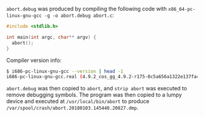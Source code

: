 `abort.debug` was produced by compiling the following code with
`x86_64-pc-linux-gnu-gcc -g -o abort.debug abort.c`:

```c
#include <stdlib.h>

int main(int argc, char** argv) {
  abort();
}
```

Compiler version info:

```sh
$ i686-pc-linux-gnu-gcc --version | head -1
i686-pc-linux-gnu-gcc.real (4.9.2_cos_gg_4.9.2-r175-0c5a656a1322e137fa4a251f2ccc6c4022918c0a_4.9.2-r175) 4.9.x 20150123 (prerelease)
```

`abort.debug` was then copied to `abort`, and `strip abort` was executed to
remove debugging symbols. The program was then copied to a lumpy device and
executed at `/usr/local/bin/abort` to produce
`/var/spool/crash/abort.20180103.145440.20827.dmp`.
